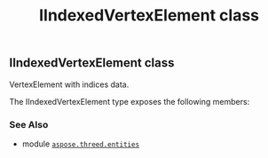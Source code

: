 ﻿---
title: IIndexedVertexElement class
second_title: Aspose.3D for Python via .NET API References
description: 
type: docs
weight: 120
url: /python-net/aspose.threed.entities/iindexedvertexelement/
is_root: false
---

## IIndexedVertexElement class

VertexElement with indices data.



The IIndexedVertexElement type exposes the following members:


### See Also
* module [`aspose.threed.entities`](..)
